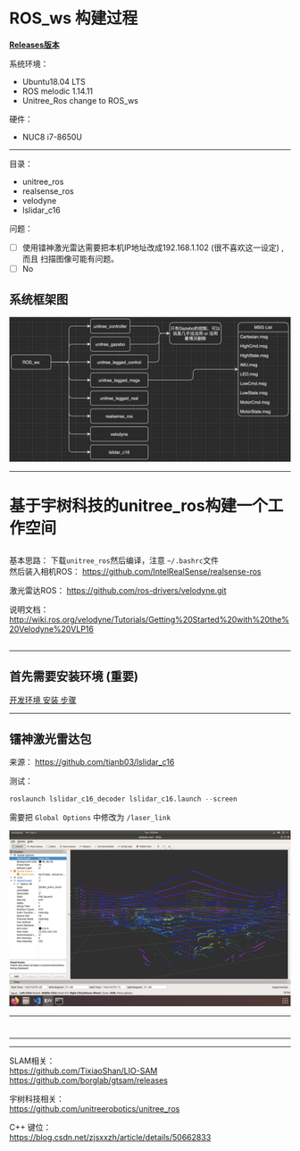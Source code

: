 # ROS_ws 构建过程

**[Releases版本](code/Releases.md)**

系统环境： 
- Ubuntu18.04 LTS
- ROS melodic 1.14.11
- Unitree_Ros change to ROS_ws

硬件：
- NUC8 i7-8650U
----

目录： 
* unitree_ros     
* realsense_ros
* velodyne
* lslidar_c16


问题：
- [ ]  使用镭神激光雷达需要把本机IP地址改成192.168.1.102 (很不喜欢这一设定) , 而且 扫描图像可能有问题。    
- [ ] No

## 系统框架图
![IMG](pictures/ROS_ws_V0.3.png)

----

# 基于宇树科技的unitree_ros构建一个工作空间
## 

基本思路： 下载`unitree_ros`然后编译，注意 `~/.bashrc`文件      
然后装入相机ROS： https://github.com/IntelRealSense/realsense-ros       

激光雷达ROS：
https://github.com/ros-drivers/velodyne.git

说明文档： http://wiki.ros.org/velodyne/Tutorials/Getting%20Started%20with%20the%20Velodyne%20VLP16
## 
  

----

## 首先需要安装环境 (重要)

[开发环境 安装 步骤](/Development-environment.md)     

----

## 镭神激光雷达包
来源： https://github.com/tianb03/lslidar_c16

测试：  

``` r
roslaunch lslidar_c16_decoder lslidar_c16.launch --screen    
```
需要把 `Global Options` 中修改为 `/laser_link`

![IMG](pictures/lslidar_c16_7.13.png)

----

# 

----




----

SLAM相关：      
https://github.com/TixiaoShan/LIO-SAM   
https://github.com/borglab/gtsam/releases

宇树科技相关：      
https://github.com/unitreerobotics/unitree_ros

C++ 键位：       
https://blog.csdn.net/zjsxxzh/article/details/50662833